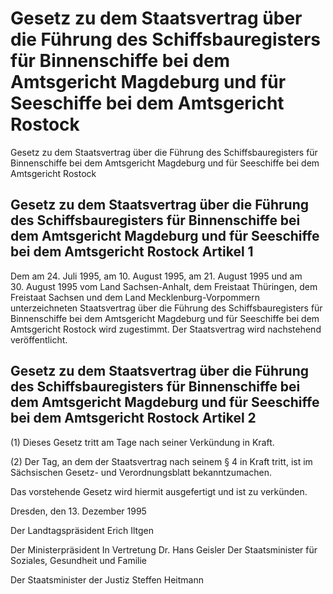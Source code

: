 # Gesetz zu dem Staatsvertrag über die Führung des Schiffsbauregisters für Binnenschiffe bei dem Amtsgericht Magdeburg und für Seeschiffe bei dem Amtsgericht Rostock

Gesetz zu dem Staatsvertrag über die Führung des Schiffsbauregisters für Binnenschiffe bei dem Amtsgericht Magdeburg und für Seeschiffe bei dem Amtsgericht Rostock

## Gesetz zu dem Staatsvertrag über die Führung des Schiffsbauregisters für Binnenschiffe bei dem Amtsgericht Magdeburg und für Seeschiffe bei dem Amtsgericht Rostock Artikel 1

Dem am 24. Juli 1995, am 10. August 1995, am 21. August 1995 und am 30. August 1995 vom Land Sachsen-Anhalt, dem Freistaat Thüringen, dem Freistaat Sachsen und dem Land Mecklenburg-Vorpommern unterzeichneten 
        Staatsvertrag über die Führung des Schiffsbauregisters für Binnenschiffe bei dem Amtsgericht Magdeburg und für Seeschiffe bei dem Amtsgericht Rostock wird zugestimmt. Der Staatsvertrag wird nachstehend veröffentlicht.


## Gesetz zu dem Staatsvertrag über die Führung des Schiffsbauregisters für Binnenschiffe bei dem Amtsgericht Magdeburg und für Seeschiffe bei dem Amtsgericht Rostock Artikel 2

(1) Dieses Gesetz tritt am Tage nach seiner Verkündung in Kraft.

(2) Der Tag, an dem der Staatsvertrag nach seinem § 4 in Kraft tritt, ist im Sächsischen Gesetz- und Verordnungsblatt bekanntzumachen.

Das vorstehende Gesetz wird hiermit ausgefertigt und ist zu verkünden.

Dresden, den 13. Dezember 1995

Der Landtagspräsident 
         Erich Iltgen

Der Ministerpräsident 
         In Vertretung 
         Dr. Hans Geisler 
         Der Staatsminister 
         für Soziales, Gesundheit und Familie

Der Staatsminister der Justiz 
         Steffen Heitmann

